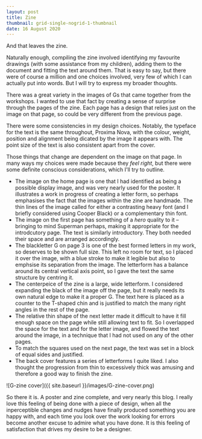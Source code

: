 ```yaml
---
layout: post
title: Zine
thumbnail: grid-single-nogrid-1-thumbnail
date: 16 August 2020
---
```


And that leaves the zine.

Naturally enough, compiling the zine involved identifying my favourite drawings (with some assistance from my children), adding them to the document and fitting the text around them. That is easy to say, but there were of course a million and one choices involved, very few of which I can actually put into words. But I will try to express my broader thoughts.

There was a great variety in the images of Gs that came together from the workshops. I wanted to use that fact by creating a sense of surprise through the pages of the zine. Each page has a design that relies just on the image on that page, so could be very different from the previous page.

There were some consistencies in my design choices. Notably, the typeface for the text is the same throughout, Proxima Nova, with the colour, weight, position and alignment being dicated by the image it appears with. The point size of the text is also consistent apart from the cover.

Those things that change are dependent on the image on that page. In many ways my choices were made because they *feel right*, but there were some definite conscious considerations, which I'll try to outline.

* The image on the home page is one that I had identified as being a possible display image, and was very nearly used for the poster. It illustrates a work in progress of creating a letter form, so perhaps emphasises the fact that the images within the zine are handmade. The thin lines of the image called for either a contrasting heavy font (and I briefly considered using Cooper Black) or a complementary thin font.
* The image on the first page has something of a *hero* quality to it – bringing to mind Superman perhaps, making it appropriate for the introdcutory page. The text is similarly introductory. They both needed their space and are arranged accordingly.
* The blackletter G on page 3 is one of the best formed letters in my work, so deserves to be shown full size. This left no room for text, so I placed it over the image, with a blue stroke to make it legible but also to emphsise its separation from the image. The letterform has a balance around its central vertical axis point, so I gave the text the same structure by centring it.
* The centerpeice of the zine is a large, wide letterform. I considered expanding the black of the image off the page, but it really needs its own natural edge to make it a proper G. The text here is placed as a counter to the T-shaped chin and is justified to match the many right angles in the rest of the page.
* The relative thin shape of the next letter made it difficult to have it fill enough space on the page while still allowing text to fit. So I overlapped the space for the text and for the letter image, and flowed the text around the image, in a technique that I had not used on any of the other pages.
* To match the squares used on the next page, the text was set in a block of equal sides and justified.
* The back cover features a series of letterforms I quite liked. I also thought the progression from thin to excessively thick was amusing and therefore a good way to finish the zine.

![G-zine cover]({{ site.baseurl }}/images/G-zine-cover.png)

So there it is. A poster and zine complete, and very nearly this blog. I really love this feeling of being done with a piece of design, when all the inperceptible changes and nudges have finally produced something you are happy with, and each time you look over the work looking for errors become another excuse to admire what you have done. It is this feeling of satisfaction that drives my desire to be a designer.
